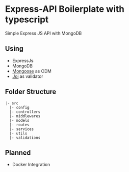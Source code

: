 # Express-API Boilerplate with typescript
Simple Express JS API with MongoDB

## Using
- ExpressJs
- MongoDB
- [Mongoose](https://mongoosejs.com/) as ODM
- [Joi](https://joi.dev/api/) as validator



## Folder Structure
```
|- src
  |- config
  |- controllers
  |- middlewares
  |- models
  |- routes
  |- services
  |- utils
  |- validations
```

## Planned
- Docker Integration

 
